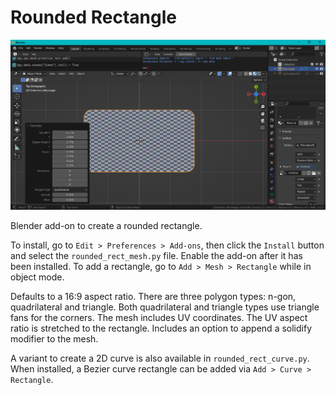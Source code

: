 # Rounded Rectangle

![Screen Capture](screenCap.png)

Blender add-on to create a rounded rectangle.

To install, go to `Edit > Preferences > Add-ons`, then click the `Install` button and select the `rounded_rect_mesh.py` file. Enable the add-on after it has been installed. To add a rectangle, go to `Add > Mesh > Rectangle` while in object mode.

Defaults to a 16:9 aspect ratio. There are three polygon types: n-gon, quadrilateral and triangle. Both quadrilateral and triangle types use triangle fans for the corners. The mesh includes UV coordinates. The UV aspect ratio is stretched to the rectangle. Includes an option to append a solidify modifier to the mesh.

A variant to create a 2D curve is also available in `rounded_rect_curve.py`. When installed, a Bezier curve rectangle can be added via `Add > Curve > Rectangle`.